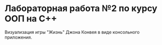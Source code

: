 # Лабораторная работа №2 по курсу ООП на С++
Визуализация игры "Жизнь" Джона Конвея в виде консольного приложения.
